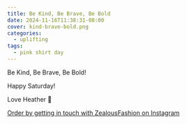 ```yaml
---
title: Be Kind, Be Brave, Be Bold
date: 2024-11-16T11:38:31-08:00
cover: kind-brave-bold.png
categories:
  - uplifting
tags:
  - pink shirt day
---
```


Be Kind, Be Brave, Be Bold!

Happy Saturday!

Love Heather
💓

<!--more-->
[Order by getting in touch with ZealousFashion on Instagram ](https://www.instagram.com/p/DCccicbSfWl/?utm_source=ig_web_copy_link&igsh=MzRlODBiNWFlZA==)
